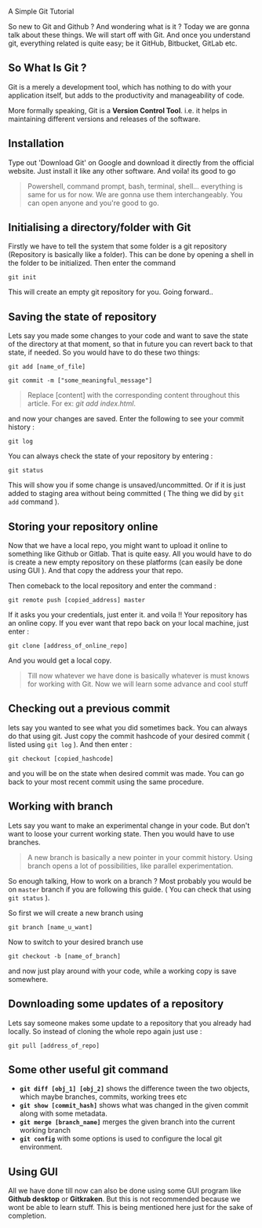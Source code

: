 A Simple Git Tutorial


So new to Git and Github ? And wondering what is it ? Today we are gonna talk about these things. We will start off with Git. And once you understand git, everything related is quite easy; be it GitHub, Bitbucket, GitLab etc.

## So What Is Git ?

Git is a merely a development tool, which has nothing to do with your application itself, but adds to the productivity and manageability of code.

More formally speaking, Git is a **Version Control Tool**. i.e. it helps in maintaining different versions and releases of the software.

## Installation
Type out 'Download Git' on Google and download it directly from the official website. Just install it like any other software. And voila! its good to go

> Powershell, command prompt, bash, terminal, shell... everything is same for us for now. We are gonna use them interchangeably. You can open anyone and you're good to go.

## Initialising a directory/folder with Git

Firstly we have to tell the system that some folder is a git repository (Repository is basically like a folder). This can be done by opening a shell in the folder to be initialized. Then enter the command

`git init`

This will create an empty git repository for you. Going forward..

## Saving the state of repository

Lets say you made some changes to your code and want to save the state of the directory at that moment, so that in future you can revert back to that state, if needed. So you would have to do these two things:

`git add [name_of_file]`

`git commit -m ["some_meaningful_message"]`

> Replace [content] with the corresponding content throughout this article. For ex: *git add index.html*.


and now your changes are saved. Enter the following to see your commit history : 

`git log`

You can always check the state of your repository by entering : 

`git status`

This will show you if some change is unsaved/uncommitted. Or if it is just added to staging area without being committed ( The thing we did by `git add` command ).

## Storing your repository online

Now that we have a local repo, you might want to upload it online to something like Github or Gitlab. That is quite easy. All you would have to do is create a new empty repository on these platforms (can easily be done using GUI ). And that copy the address your that repo.

Then comeback to the local repository and enter the command : 

`git remote push [copied_address] master`

If it asks you your credentials, just enter it. and voila !! Your repository has an online copy. If you ever want that repo back on your local machine, just enter : 

`git clone [address_of_online_repo]`

And you would get a local copy.

> Till now whatever we have done is basically whatever is must knows for working with Git. Now we will learn some advance and cool stuff

## Checking out a previous commit

lets say you wanted to see what you did sometimes back. You can always do that using git. Just copy the commit hashcode of your desired commit ( listed using  `git log` ). And then enter : 

`git checkout [copied_hashcode]`

and you will be on the state when desired commit was made. You can go back to your most recent commit using the same procedure.

## Working with branch

Lets say you want to make an experimental change in your code. But don't want to loose your current working state. Then you would have to use branches. 

> A new branch is basically a new pointer in your commit history. Using branch opens a lot of possibilities, like parallel experimentation.

So enough talking, How to work on a branch ? Most probably you would be on `master` branch if you are following this guide. ( You can check that using `git status` ).

So first we will create a new branch using

`git branch [name_u_want]`

Now to switch to your desired branch use

`git checkout -b [name_of_branch]`

and now just play around with your code, while a working copy is save somewhere.

## Downloading some updates of a repository

Lets say someone makes some update to a repository that you already had locally. So instead of cloning the whole repo again just use :

`git pull [address_of_repo]`


## Some other useful git command

- **`git diff [obj_1] [obj_2]`** shows the difference tween the two objects, which maybe branches, commits, working trees etc
- **`git show [commit_hash]`** shows what was changed in the given commit along with some metadata.
- **`git merge [branch_name]`** merges the given branch into the current working branch
- **`git config`** with some options is used to configure the local git environment.

## Using GUI
All we have done till now can also be done using some GUI program like **Github desktop** or **Gitkraken**. But this is not recommended because we wont be able to learn stuff. This is being mentioned here just for the sake of completion.
